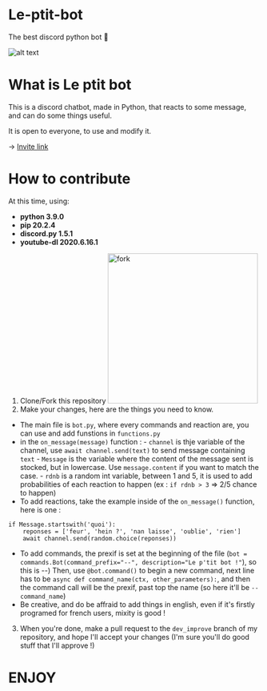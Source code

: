 # Le-ptit-bot
The best discord python bot :100:

![alt text](https://cdn.discordapp.com/attachments/754976677808832512/771094907996733460/unknown.png)

# What is Le ptit bot

This is a discord chatbot, made in Python, that reacts to some message, and can do some things useful.

It is open to everyone, to use and modify it.

-> [Invite link](/https://discordapp.com/oauth2/authorize?&client_id=653563141002756106&scope=bot&permissions=8)

# How to contribute

At this time, using:
- **python 3.9.0**
- **pip 20.2.4**
- **discord.py 1.5.1**
- **youtube-dl 2020.6.16.1**

1. Clone/Fork this repository <img src="https://github-images.s3.amazonaws.com/help/bootcamp/Bootcamp-Fork.png" alt="fork" width="300"/>
2. Make your changes, here are the things you need to know. 
 - The main file is `bot.py`, where every commands and reaction are, you can use and add funstions in `functions.py`
 - in the `on_message(message)` function :
 				- `channel` is thje variable of the channel, use `await channel.send(text)` to send message containing `text`
 				- `Message` is the variable where the content of the message sent is stocked, but in lowercase. Use `message.content` if you want to match the case.
				- `rdnb` is a random int variable, between 1 and 5, it is used to add probabilities of each reaction to happen (ex : `if rdnb > 3` => 2/5 chance to happen)
 - To add reactions, take the example inside of the `on_message()` function, here is one :
```
if Message.startswith('quoi'):
	reponses = ['feur', 'hein ?', 'nan laisse', 'oublie', 'rien']
	await channel.send(random.choice(reponses))
```
				
- To add commands, the prexif is set at the beginning of the file (`bot = commands.Bot(command_prefix="--", description="Le p'tit bot !"`), so this is --)
	Then, use `@bot.command()` to begin a new command, next line has to be `async def command_name(ctx, other_parameters):`, and then the command call will be the prexif, past top 	the 	name (so here it'll be `--command_name`)
- Be creative, and do be affraid to add things in english, even if it's firstly programed for french users, mixity is good !
3. When you're done, make a pull request to the `dev_improve` branch of my repository, and hope I'll accept your changes (I'm sure you'll do good stuff that I'll approve !)

ENJOY
============
